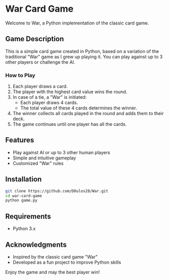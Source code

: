 # War Card Game

Welcome to War, a Python implementation of the classic card game.

## Game Description

This is a simple card game created in Python, based on a variation of the traditional "War" game as I grew up playing it. You can play against up to 3 other players or challenge the AI.

### How to Play

1. Each player draws a card.
2. The player with the highest card value wins the round.
3. In case of a tie, a "War" is initiated:
   - Each player draws 4 cards.
   - The total value of these 4 cards determines the winner.
4. The winner collects all cards played in the round and adds them to their deck.
5. The game continues until one player has all the cards.

## Features

- Play against AI or up to 3 other human players
- Simple and intuitive gameplay
- Customized "War" rules

## Installation

```bash
git clone https://github.com/D0ulos28/War.git
cd war-card-game
python game.py
```

## Requirements

- Python 3.x

## Acknowledgments

- Inspired by the classic card game "War"
- Developed as a fun project to improve Python skills

Enjoy the game and may the best player win!

